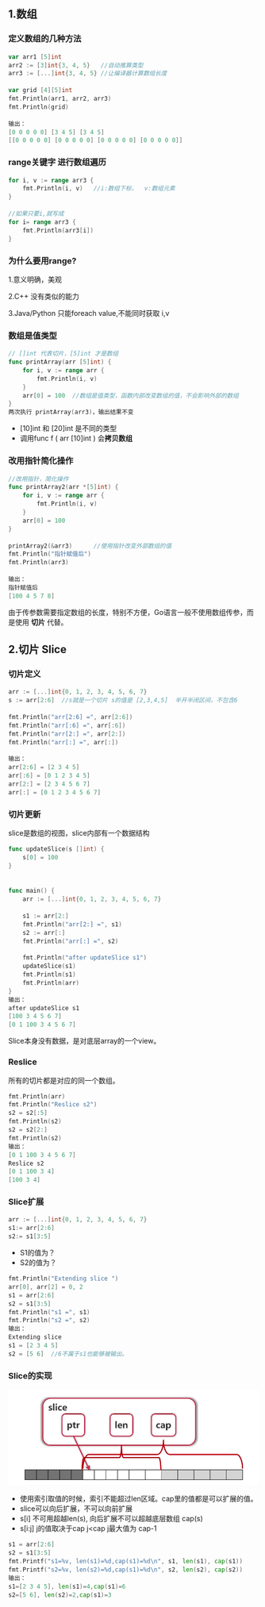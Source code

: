 ## 1.数组

### 定义数组的几种方法

```go
var arr1 [5]int
arr2 := [3]int{3, 4, 5}   //自动推算类型
arr3 := [...]int{3, 4, 5} //让编译器计算数组长度

var grid [4][5]int
fmt.Println(arr1, arr2, arr3)
fmt.Println(grid)

输出：
[0 0 0 0 0] [3 4 5] [3 4 5]
[[0 0 0 0 0] [0 0 0 0 0] [0 0 0 0 0] [0 0 0 0 0]]
```

### range关键字 进行数组遍历

```go
for i, v := range arr3 {
    fmt.Println(i, v)   //i:数组下标，  v:数组元素
}

//如果只要i,就写成
for i= range arr3 {
    fmt.Println(arr3[i])  
}
```

### 为什么要用range?

1.意义明确，美观

2.C++ 没有类似的能力

3.Java/Python 只能foreach value,不能同时获取 i,v



### 数组是值类型

```go
// []int 代表切片，[5]int 才是数组
func printArray(arr [5]int) {
	for i, v := range arr {
		fmt.Println(i, v)
	}
	arr[0] = 100  //数组是值类型，函数内部改变数组的值，不会影响外部的数组
}
两次执行 printArray(arr3)，输出结果不变
```

- [10]int 和 [20]int 是不同的类型
- 调用func f ( arr [10]int ) 会**拷贝数组**

### 改用指针简化操作

```go
//改用指针，简化操作
func printArray2(arr *[5]int) {
	for i, v := range arr {
		fmt.Println(i, v)
	}
	arr[0] = 100
}

printArray2(&arr3)		//使用指针改变外部数组的值
fmt.Println("指针赋值后")
fmt.Println(arr3)

输出：
指针赋值后
[100 4 5 7 8]
```

由于传参数需要指定数组的长度，特别不方便，Go语言一般不使用数组传参，而是使用 **切片** 代替。

## 2.切片 Slice

### 切片定义

```go
arr := [...]int{0, 1, 2, 3, 4, 5, 6, 7}
s := arr[2:6]  //s就是一个切片 s的值是 [2,3,4,5]  半开半闭区间，不包含6

fmt.Println("arr[2:6] =", arr[2:6])
fmt.Println("arr[:6] =", arr[:6])
fmt.Println("arr[2:] =", arr[2:])
fmt.Println("arr[:] =", arr[:])

输出：
arr[2:6] = [2 3 4 5]
arr[:6] = [0 1 2 3 4 5]
arr[2:] = [2 3 4 5 6 7]
arr[:] = [0 1 2 3 4 5 6 7]
```

### 切片更新

slice是数组的视图，slice内部有一个数据结构

```go
func updateSlice(s []int) {
	s[0] = 100
}


func main() {
	arr := [...]int{0, 1, 2, 3, 4, 5, 6, 7}
	
	s1 := arr[2:]
	fmt.Println("arr[2:] =", s1)
	s2 := arr[:]
	fmt.Println("arr[:] =", s2)

	fmt.Println("after updateSlice s1")
	updateSlice(s1)
	fmt.Println(s1)
	fmt.Println(arr)
}
输出：
after updateSlice s1
[100 3 4 5 6 7]
[0 1 100 3 4 5 6 7]
```

Slice本身没有数据，是对底层array的一个view。

### Reslice

所有的切片都是对应的同一个数组。

```go
fmt.Println(arr)
fmt.Println("Reslice s2")
s2 = s2[:5]
fmt.Println(s2)
s2 = s2[2:]
fmt.Println(s2)
输出：
[0 1 100 3 4 5 6 7]
Reslice s2
[0 1 100 3 4]
[100 3 4]		
```

### Slice扩展

```go
arr := [...]int{0, 1, 2, 3, 4, 5, 6, 7}
s1:= arr[2:6]
s2:= s1[3:5]
```

- S1的值为？
- S2的值为？

```go
fmt.Println("Extending slice ")
arr[0], arr[2] = 0, 2
s1 = arr[2:6]
s2 = s1[3:5]
fmt.Println("s1 =", s1)
fmt.Println("s2 =", s2)
输出：
Extending slice 
s1 = [2 3 4 5]
s2 = [5 6]  //6不属于s1也能够被输出。
```

### Slice的实现

![1](img/1.png)

- 使用索引取值的时候，索引不能超过len区域。cap里的值都是可以扩展的值。
- slice可以向后扩展，不可以向前扩展
- s[i] 不可用超越len(s), 向后扩展不可以超越底层数组 cap(s)
- s[i:j]  j的值取决于cap  j<cap    j最大值为 cap-1

```go
s1 = arr[2:6]
s2 = s1[3:5]
fmt.Printf("s1=%v, len(s1)=%d,cap(s1)=%d\n", s1, len(s1), cap(s1))
fmt.Printf("s2=%v, len(s2)=%d,cap(s1)=%d\n", s2, len(s2), cap(s2))
输出：
s1=[2 3 4 5], len(s1)=4,cap(s1)=6
s2=[5 6], len(s2)=2,cap(s1)=3
```




